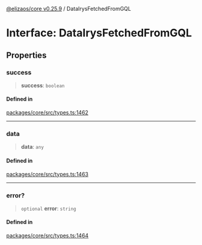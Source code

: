 [@elizaos/core v0.25.9](../index.md) / DataIrysFetchedFromGQL

# Interface: DataIrysFetchedFromGQL

## Properties

### success

> **success**: `boolean`

#### Defined in

[packages/core/src/types.ts:1462](https://github.com/elizaOS/eliza/blob/main/packages/core/src/types.ts#L1462)

***

### data

> **data**: `any`

#### Defined in

[packages/core/src/types.ts:1463](https://github.com/elizaOS/eliza/blob/main/packages/core/src/types.ts#L1463)

***

### error?

> `optional` **error**: `string`

#### Defined in

[packages/core/src/types.ts:1464](https://github.com/elizaOS/eliza/blob/main/packages/core/src/types.ts#L1464)
